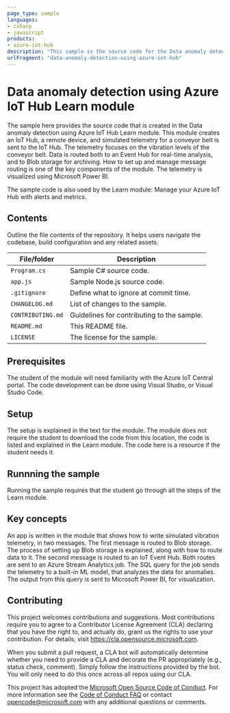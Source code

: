```yaml
---
page_type: sample
languages:
- csharp
- javascript
products:
- azure-iot-hub
description: "This sample is the source code for the Data anomaly detection using Azure IoT Hub Learn module, and the Manage your Azure IoT Hub with alerts and metrics Learn module."
urlFragment: "data-anomaly-detection-using-azure-iot-hub"
---
```


# Data anomaly detection using Azure IoT Hub Learn module

<!-- 
Guidelines on README format: https://review.docs.microsoft.com/help/onboard/admin/samples/concepts/readme-template?branch=master

Guidance on onboarding samples to docs.microsoft.com/samples: https://review.docs.microsoft.com/help/onboard/admin/samples/process/onboarding?branch=master

Taxonomies for products and languages: https://review.docs.microsoft.com/new-hope/information-architecture/metadata/taxonomies?branch=master
-->

The sample here provides the source code that is created in the Data anomaly detection using Azure IoT Hub Learn module. This module creates an IoT Hub, a remote device, and simulated telemetry for a conveyor belt is sent to the IoT Hub. The telemetry focuses on the vibration levels of the conveyor belt. Data is routed both to an Event Hub for real-time analysis, and to Blob storage for archiving. How to set up and manage message routing is one of the key components of the module. The telemetry is visualized using Microsoft Power BI.

The sample code is also used by the Learn module: Manage your Azure IoT Hub with alerts and metrics.

## Contents

Outline the file contents of the repository. It helps users navigate the codebase, build configuration and any related assets.

| File/folder       | Description                                |
|-------------------|--------------------------------------------|
| `Program.cs`      | Sample C# source code.                     |
| `app.js`          | Sample Node.js source code.                |
| `.gitignore`      | Define what to ignore at commit time.      |
| `CHANGELOG.md`    | List of changes to the sample.             |
| `CONTRIBUTING.md` | Guidelines for contributing to the sample. |
| `README.md`       | This README file.                          |
| `LICENSE`         | The license for the sample.                |

## Prerequisites

The student of the module will need familiarity with the Azure IoT Central portal. The code development can be done using Visual Studio, or Visual Studio Code. 

## Setup

The setup is explained in the text for the module. The module does not require the student to download the code from this location, the code is listed and explained in the Learn module. The code here is a resource if the student needs it.

## Runnning the sample

Running the sample requires that the student go through all the steps of the Learn module.

## Key concepts

An app is written in the module that shows how to write simulated vibration telemetry, in two messages. The first message is routed to Blob storage. The process of setting up Blob storage is explained, along with how to route data to it. The second message is routed to an IoT Event Hub. Both routes are sent to an Azure Stream Analytics job. The SQL query for the job sends the telemetry to a built-in ML model, that analyzes the data for anomalies. The output from this query is sent to Microsoft Power BI, for visualization.

## Contributing

This project welcomes contributions and suggestions.  Most contributions require you to agree to a
Contributor License Agreement (CLA) declaring that you have the right to, and actually do, grant us
the rights to use your contribution. For details, visit https://cla.opensource.microsoft.com.

When you submit a pull request, a CLA bot will automatically determine whether you need to provide
a CLA and decorate the PR appropriately (e.g., status check, comment). Simply follow the instructions
provided by the bot. You will only need to do this once across all repos using our CLA.

This project has adopted the [Microsoft Open Source Code of Conduct](https://opensource.microsoft.com/codeofconduct/).
For more information see the [Code of Conduct FAQ](https://opensource.microsoft.com/codeofconduct/faq/) or
contact [opencode@microsoft.com](mailto:opencode@microsoft.com) with any additional questions or comments.
